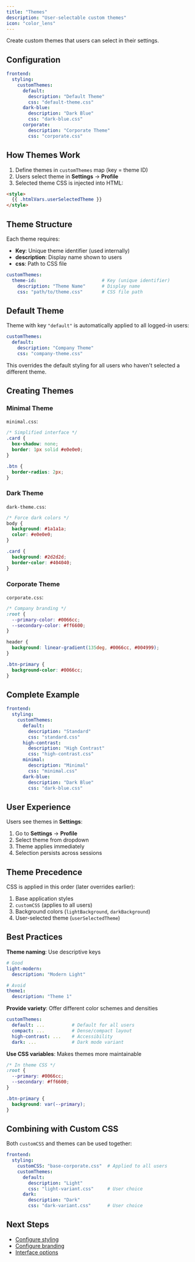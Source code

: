 ```yaml
---
title: "Themes"
description: "User-selectable custom themes"
icon: "color_lens"
---
```


Create custom themes that users can select in their settings.

## Configuration

```yaml
frontend:
  styling:
    customThemes:
      default:
        description: "Default Theme"
        css: "default-theme.css"
      dark-blue:
        description: "Dark Blue"
        css: "dark-blue.css"
      corporate:
        description: "Corporate Theme"
        css: "corporate.css"
```

## How Themes Work

1. Define themes in `customThemes` map (key = theme ID)
2. Users select theme in **Settings** → **Profile**
3. Selected theme CSS is injected into HTML:

```html
<style>
  {{ .htmlVars.userSelectedTheme }}
</style>
```

## Theme Structure

Each theme requires:
- **Key**: Unique theme identifier (used internally)
- **description**: Display name shown to users
- **css**: Path to CSS file

```yaml
customThemes:
  theme-id:                        # Key (unique identifier)
    description: "Theme Name"      # Display name
    css: "path/to/theme.css"       # CSS file path
```

## Default Theme

Theme with key `"default"` is automatically applied to all logged-in users:

```yaml
customThemes:
  default:
    description: "Company Theme"
    css: "company-theme.css"
```

This overrides the default styling for all users who haven't selected a different theme.

## Creating Themes

### Minimal Theme

`minimal.css`:
```css
/* Simplified interface */
.card {
  box-shadow: none;
  border: 1px solid #e0e0e0;
}

.btn {
  border-radius: 2px;
}
```

### Dark Theme

`dark-theme.css`:
```css
/* Force dark colors */
body {
  background: #1a1a1a;
  color: #e0e0e0;
}

.card {
  background: #2d2d2d;
  border-color: #404040;
}
```

### Corporate Theme

`corporate.css`:
```css
/* Company branding */
:root {
  --primary-color: #0066cc;
  --secondary-color: #ff6600;
}

header {
  background: linear-gradient(135deg, #0066cc, #004999);
}

.btn-primary {
  background-color: #0066cc;
}
```

## Complete Example

```yaml
frontend:
  styling:
    customThemes:
      default:
        description: "Standard"
        css: "standard.css"
      high-contrast:
        description: "High Contrast"
        css: "high-contrast.css"
      minimal:
        description: "Minimal"
        css: "minimal.css"
      dark-blue:
        description: "Dark Blue"
        css: "dark-blue.css"
```

## User Experience

Users see themes in **Settings**:
1. Go to **Settings** → **Profile**
2. Select theme from dropdown
3. Theme applies immediately
4. Selection persists across sessions

## Theme Precedence

CSS is applied in this order (later overrides earlier):

1. Base application styles
2. `customCSS` (applies to all users)
3. Background colors (`lightBackground`, `darkBackground`)
4. User-selected theme (`userSelectedTheme`)

## Best Practices

**Theme naming**: Use descriptive keys
```yaml
# Good
light-modern:
  description: "Modern Light"

# Avoid
theme1:
  description: "Theme 1"
```

**Provide variety**: Offer different color schemes and densities
```yaml
customThemes:
  default: ...          # Default for all users
  compact: ...          # Dense/compact layout
  high-contrast: ...    # Accessibility
  dark: ...             # Dark mode variant
```

**Use CSS variables**: Makes themes more maintainable
```css
/* In theme CSS */
:root {
  --primary: #0066cc;
  --secondary: #ff6600;
}

.btn-primary {
  background: var(--primary);
}
```

## Combining with Custom CSS

Both `customCSS` and themes can be used together:

```yaml
frontend:
  styling:
    customCSS: "base-corporate.css"  # Applied to all users
    customThemes:
      default:
        description: "Light"
        css: "light-variant.css"     # User choice
      dark:
        description: "Dark"
        css: "dark-variant.css"      # User choice
```

## Next Steps

- [Configure styling](/docs/configuration/frontend/styling/)
- [Configure branding](/docs/configuration/frontend/branding/)
- [Interface options](/docs/configuration/frontend/interface/)

